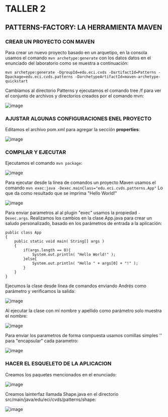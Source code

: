 # TALLER 2
## PATTERNS-FACTORY: LA HERRAMIENTA MAVEN

### CREAR UN PROYECTO CON MAVEN
Para crear un nuevo proyecto basado en un arquetipo, en la consola usamos el comando `mvn archetype:generate` con los datos datos en el enunciado del laboratorio como se muestra a continuación:

```
mvn archetype:generate -DgroupId=edu.eci.cvds -DartifactId=Patterns -Dpackage=edu.eci.cvds.patterns -DarchetypeArtifactId=maven-archetype-quickstart
```
Cambiamos al directorio Patterns y ejecutamos el comando tree /f para ver el conjunto de archivos y directorios creados por el comando mvn:

![image](https://user-images.githubusercontent.com/63562181/219901822-c8c2d1d8-3bd5-4669-8dcd-483fd5250f98.png)

### AJUSTAR ALGUNAS CONFIGURACIONES ENEL PROYECTO

Editamos el archivo pom.xml para agregar la sección **properties**:

![image](https://user-images.githubusercontent.com/63562181/219901920-e37db3c9-3591-431f-8353-42b639e5c132.png)

### COMPILAR Y EJECUTAR

Ejecutamos el comando `mvn package`:

![image](https://user-images.githubusercontent.com/63562181/219901987-a2341b6f-d7c8-457d-94dc-9a660d65d95c.png)

Para ejecutar desde la línea de comandos un proyecto Maven usamos el comando `mvn exec:java -Dexec.mainClass="edu.eci.cvds.patterns.App"`
Lo que da como resultado que se imprima "Hello World!"

![image](https://user-images.githubusercontent.com/63562181/219902326-0b663aba-7be3-43f7-af44-a58c6b723054.png)

Para enviar parametros al al plugin "exec" usamos la propiedad `-Dexec.args`. Realizamos los cambios en la clase App.java para crear un saludo personalizado, basado en los parámetros de entrada a la aplicación:

```
public class App 
{
    public static void main( String[] args )
    {
        if(args.length == 0){
            System.out.println( "Hello World!" );
        }else{
            System.out.println( "Hello " + args[0] + "!" );
        }
    }
}
```
Ejecumos la clase desde línea de comandos enviando Andrés como parámetro y verificamos la salida:

![image](https://user-images.githubusercontent.com/63562181/219902574-51d96fa6-8769-4bf8-af26-957af5f55958.png)

Al ejecutar la clase con mí nombre y apellido como parámetro solo muestra el nombre:

![image](https://user-images.githubusercontent.com/63562181/219902642-23f24af7-4632-4b04-851d-0265abd961dc.png)

Para enviar los parametros de forma compuesta usamos comillas simples '' para "encapsular" cada parametro:

![image](https://user-images.githubusercontent.com/63562181/219902686-e454e384-3924-458b-a6c2-a78bb5330417.png)

### HACER EL ESQUELETO DE LA APLICACION

Creamos los paquetes mencionados en el enunciado:

![image](https://user-images.githubusercontent.com/63562181/219902759-2fcc2531-90d1-478b-9ffc-d8e2f4a74665.png)

Creamos lainterfaz llamada Shape.java en el directorio src/main/java/edu/eci/cvds/patterns/shape:

![image](https://user-images.githubusercontent.com/63562181/219902808-79eaa4e3-2836-4461-aff3-8b6acf2c42f0.png)





